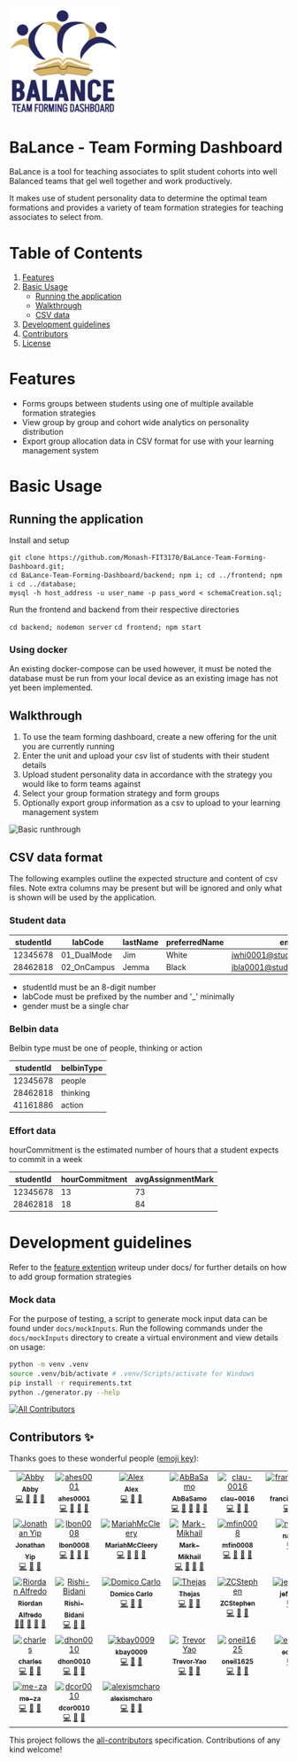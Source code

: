 <img src="/docs/images/balance-logo.png" width="200"/>

# BaLance - Team Forming Dashboard

BaLance is a tool for teaching associates to split student cohorts into well Balanced teams that gel well together
and work productively.

It makes use of student personality data to determine the optimal team formations and provides a variety of team
formation strategies for teaching associates to select from.

# Table of Contents

1. [Features](#features)
2. [Basic Usage](#basic-usage)
   - [Running the application](#running-the-application)
   - [Walkthrough](#walkthrough)
   - [CSV data](#csv-data-format)
3. [Development guidelines](#development-guidelines)
4. [Contributors](#contributors)
5. [License](#license)

# Features

- Forms groups between students using one of multiple available formation strategies
- View group by group and cohort wide analytics on personality distribution
- Export group allocation data in CSV format for use with your learning management system

# Basic Usage

## Running the application

Install and setup

```shell
git clone https://github.com/Monash-FIT3170/BaLance-Team-Forming-Dashboard.git;
cd BaLance-Team-Forming-Dashboard/backend; npm i; cd ../frontend; npm i cd ../database;
mysql -h host_address -u user_name -p pass_word < schemaCreation.sql;
```

Run the frontend and backend from their respective directories

`cd backend; nodemon server`
`cd frontend; npm start`

### Using docker

An existing docker-compose can be used however, it must be noted the database must be
run from your local device as an existing image has not yet been implemented.

## Walkthrough

1. To use the team forming dashboard, create a new offering for the unit you are currently running
2. Enter the unit and upload your csv list of students with their student details
3. Upload student personality data in accordance with the strategy you would like to form teams
   against
4. Select your group formation strategy and form groups
5. Optionally export group information as a csv to upload to your learning management system

![Basic runthrough](docs/videos/basic-runthrough.gif)

## CSV data format

The following examples outline the expected structure and content of csv files. Note extra columns may be present
but will be ignored and only what is shown will be used by the application.

### Student data

| studentId | labCode     | lastName | preferredName | email                       | wam | gender |
| --------- | ----------- | -------- | ------------- | --------------------------- | --- | ------ |
| 12345678  | 01_DualMode | Jim      | White         | jwhi0001@student.monash.edu | 93  | M      |
| 28462818  | 02_OnCampus | Jemma    | Black         | jbla0001@student.monash.edu | 93  | F      |

- studentId must be an 8-digit number
- labCode must be prefixed by the number and '\_' minimally
- gender must be a single char

### Belbin data

Belbin type must be one of people, thinking or action

| studentId | belbinType |
| --------- | ---------- |
| 12345678  | people     |
| 28462818  | thinking   |
| 41161886  | action     |

### Effort data

hourCommitment is the estimated number of hours that a student expects to commit in a week

| studentId | hourCommitment | avgAssignmentMark |
| --------- | -------------- | ----------------- |
| 12345678  | 13             | 73                |
| 28462818  | 18             | 84                |

# Development guidelines

Refer to the [feature extention](/docs/contributorsGuide/DEVELOPMENT.md) writeup under docs/ for further details on how to add group formation strategies

### Mock data

For the purpose of testing, a script to generate mock input data can be found under `docs/mockInputs`.
Run the following commands under the `docs/mockInputs` directory to create a virtual environment and view details on usage:

```bash
python -m venv .venv
source .venv/bib/activate # .venv/Scripts/activate for Windows
pip install -r requirements.txt
python ./generator.py --help
```

<!-- ALL-CONTRIBUTORS-BADGE:START - Do not remove or modify this section -->
[![All Contributors](https://img.shields.io/badge/all_contributors-31-orange.svg?style=flat-square)](#contributors-)
<!-- ALL-CONTRIBUTORS-BADGE:END -->
## Contributors ✨

Thanks goes to these wonderful people ([emoji key](https://allcontributors.org/docs/en/emoji-key)):

<!-- ALL-CONTRIBUTORS-LIST:START - Do not remove or modify this section -->
<!-- prettier-ignore-start -->
<!-- markdownlint-disable -->
<table>
  <tbody>
    <tr>
      <td align="center" valign="top" width="14.28%"><a href="https://github.com/abigail-rose"><img src="https://avatars.githubusercontent.com/u/80239117?v=4?s=0" width="0px;" alt="Abby"/><br /><sub><b>Abby</b></sub></a><br /><a href="https://github.com/Monash-FIT3170/BaLance-Team-Forming-Dashboard/commits?author=abigail-rose" title="Code">💻</a> <a href="#design-abigail-rose" title="Design">🎨</a> <a href="https://github.com/Monash-FIT3170/BaLance-Team-Forming-Dashboard/issues?q=author%3Aabigail-rose" title="Bug reports">🐛</a> <a href="https://github.com/Monash-FIT3170/BaLance-Team-Forming-Dashboard/pulls?q=is%3Apr+reviewed-by%3Aabigail-rose" title="Reviewed Pull Requests">👀</a></td>
      <td align="center" valign="top" width="14.28%"><a href="https://github.com/ahes0001"><img src="https://avatars.githubusercontent.com/u/105088591?v=4?s=0" width="0px;" alt="ahes0001"/><br /><sub><b>ahes0001</b></sub></a><br /><a href="https://github.com/Monash-FIT3170/BaLance-Team-Forming-Dashboard/commits?author=ahes0001" title="Code">💻</a> <a href="#design-ahes0001" title="Design">🎨</a> <a href="https://github.com/Monash-FIT3170/BaLance-Team-Forming-Dashboard/issues?q=author%3Aahes0001" title="Bug reports">🐛</a> <a href="https://github.com/Monash-FIT3170/BaLance-Team-Forming-Dashboard/pulls?q=is%3Apr+reviewed-by%3Aahes0001" title="Reviewed Pull Requests">👀</a></td>
      <td align="center" valign="top" width="14.28%"><a href="https://github.com/akanel15"><img src="https://avatars.githubusercontent.com/u/126401755?v=4?s=0" width="0px;" alt="Alex"/><br /><sub><b>Alex</b></sub></a><br /><a href="https://github.com/Monash-FIT3170/BaLance-Team-Forming-Dashboard/commits?author=akanel15" title="Code">💻</a> <a href="#design-akanel15" title="Design">🎨</a> <a href="https://github.com/Monash-FIT3170/BaLance-Team-Forming-Dashboard/issues?q=author%3Aakanel15" title="Bug reports">🐛</a></td>
      <td align="center" valign="top" width="14.28%"><a href="https://github.com/AbBaSaMo"><img src="https://avatars.githubusercontent.com/u/95030427?v=4?s=0" width="0px;" alt="AbBaSamo"/><br /><sub><b>AbBaSamo</b></sub></a><br /><a href="https://github.com/Monash-FIT3170/BaLance-Team-Forming-Dashboard/commits?author=AbBaSaMo" title="Code">💻</a> <a href="#design-AbBaSaMo" title="Design">🎨</a> <a href="https://github.com/Monash-FIT3170/BaLance-Team-Forming-Dashboard/issues?q=author%3AAbBaSaMo" title="Bug reports">🐛</a> <a href="https://github.com/Monash-FIT3170/BaLance-Team-Forming-Dashboard/pulls?q=is%3Apr+reviewed-by%3AAbBaSaMo" title="Reviewed Pull Requests">👀</a> <a href="https://github.com/Monash-FIT3170/BaLance-Team-Forming-Dashboard/commits?author=AbBaSaMo" title="Documentation">📖</a></td>
      <td align="center" valign="top" width="14.28%"><a href="https://github.com/clau-0016"><img src="https://avatars.githubusercontent.com/u/128362499?v=4?s=0" width="0px;" alt="clau-0016"/><br /><sub><b>clau-0016</b></sub></a><br /><a href="https://github.com/Monash-FIT3170/BaLance-Team-Forming-Dashboard/commits?author=clau-0016" title="Code">💻</a> <a href="#design-clau-0016" title="Design">🎨</a> <a href="https://github.com/Monash-FIT3170/BaLance-Team-Forming-Dashboard/issues?q=author%3Aclau-0016" title="Bug reports">🐛</a></td>
      <td align="center" valign="top" width="14.28%"><a href="https://github.com/francisanthony17"><img src="https://avatars.githubusercontent.com/u/109979329?v=4?s=0" width="0px;" alt="francisanthony17"/><br /><sub><b>francisanthony17</b></sub></a><br /><a href="https://github.com/Monash-FIT3170/BaLance-Team-Forming-Dashboard/commits?author=francisanthony17" title="Code">💻</a> <a href="#design-francisanthony17" title="Design">🎨</a> <a href="https://github.com/Monash-FIT3170/BaLance-Team-Forming-Dashboard/issues?q=author%3Afrancisanthony17" title="Bug reports">🐛</a> <a href="https://github.com/Monash-FIT3170/BaLance-Team-Forming-Dashboard/pulls?q=is%3Apr+reviewed-by%3Afrancisanthony17" title="Reviewed Pull Requests">👀</a></td>
      <td align="center" valign="top" width="14.28%"><a href="https://github.com/jhun0012"><img src="https://avatars.githubusercontent.com/u/128357966?v=4?s=0" width="0px;" alt="jhun0012"/><br /><sub><b>jhun0012</b></sub></a><br /><a href="https://github.com/Monash-FIT3170/BaLance-Team-Forming-Dashboard/commits?author=jhun0012" title="Code">💻</a> <a href="#design-jhun0012" title="Design">🎨</a> <a href="https://github.com/Monash-FIT3170/BaLance-Team-Forming-Dashboard/issues?q=author%3Ajhun0012" title="Bug reports">🐛</a> <a href="https://github.com/Monash-FIT3170/BaLance-Team-Forming-Dashboard/pulls?q=is%3Apr+reviewed-by%3Ajhun0012" title="Reviewed Pull Requests">👀</a> <a href="https://github.com/Monash-FIT3170/BaLance-Team-Forming-Dashboard/commits?author=jhun0012" title="Documentation">📖</a></td>
    </tr>
    <tr>
      <td align="center" valign="top" width="14.28%"><a href="https://github.com/jon65"><img src="https://avatars.githubusercontent.com/u/64187809?v=4?s=0" width="0px;" alt="Jonathan Yip"/><br /><sub><b>Jonathan Yip</b></sub></a><br /><a href="https://github.com/Monash-FIT3170/BaLance-Team-Forming-Dashboard/commits?author=jon65" title="Code">💻</a> <a href="#design-jon65" title="Design">🎨</a> <a href="https://github.com/Monash-FIT3170/BaLance-Team-Forming-Dashboard/issues?q=author%3Ajon65" title="Bug reports">🐛</a></td>
      <td align="center" valign="top" width="14.28%"><a href="https://github.com/lbon0008"><img src="https://avatars.githubusercontent.com/u/61959810?v=4?s=0" width="0px;" alt="lbon0008"/><br /><sub><b>lbon0008</b></sub></a><br /><a href="https://github.com/Monash-FIT3170/BaLance-Team-Forming-Dashboard/commits?author=lbon0008" title="Code">💻</a> <a href="#design-lbon0008" title="Design">🎨</a> <a href="https://github.com/Monash-FIT3170/BaLance-Team-Forming-Dashboard/issues?q=author%3Albon0008" title="Bug reports">🐛</a> <a href="https://github.com/Monash-FIT3170/BaLance-Team-Forming-Dashboard/pulls?q=is%3Apr+reviewed-by%3Albon0008" title="Reviewed Pull Requests">👀</a></td>
      <td align="center" valign="top" width="14.28%"><a href="https://github.com/MariahMcCleery"><img src="https://avatars.githubusercontent.com/u/89681870?v=4?s=0" width="0px;" alt="MariahMcCleery"/><br /><sub><b>MariahMcCleery</b></sub></a><br /><a href="https://github.com/Monash-FIT3170/BaLance-Team-Forming-Dashboard/commits?author=MariahMcCleery" title="Code">💻</a> <a href="#design-MariahMcCleery" title="Design">🎨</a> <a href="https://github.com/Monash-FIT3170/BaLance-Team-Forming-Dashboard/issues?q=author%3AMariahMcCleery" title="Bug reports">🐛</a> <a href="https://github.com/Monash-FIT3170/BaLance-Team-Forming-Dashboard/commits?author=MariahMcCleery" title="Documentation">📖</a></td>
      <td align="center" valign="top" width="14.28%"><a href="https://github.com/Mark-Mikhail"><img src="https://avatars.githubusercontent.com/u/128358310?v=4?s=0" width="0px;" alt="Mark-Mikhail"/><br /><sub><b>Mark-Mikhail</b></sub></a><br /><a href="https://github.com/Monash-FIT3170/BaLance-Team-Forming-Dashboard/commits?author=Mark-Mikhail" title="Code">💻</a> <a href="#design-Mark-Mikhail" title="Design">🎨</a> <a href="https://github.com/Monash-FIT3170/BaLance-Team-Forming-Dashboard/issues?q=author%3AMark-Mikhail" title="Bug reports">🐛</a> <a href="https://github.com/Monash-FIT3170/BaLance-Team-Forming-Dashboard/pulls?q=is%3Apr+reviewed-by%3AMark-Mikhail" title="Reviewed Pull Requests">👀</a></td>
      <td align="center" valign="top" width="14.28%"><a href="https://github.com/mfin0008"><img src="https://avatars.githubusercontent.com/u/88076329?v=4?s=0" width="0px;" alt="mfin0008"/><br /><sub><b>mfin0008</b></sub></a><br /><a href="https://github.com/Monash-FIT3170/BaLance-Team-Forming-Dashboard/commits?author=mfin0008" title="Code">💻</a> <a href="#design-mfin0008" title="Design">🎨</a> <a href="https://github.com/Monash-FIT3170/BaLance-Team-Forming-Dashboard/issues?q=author%3Amfin0008" title="Bug reports">🐛</a> <a href="https://github.com/Monash-FIT3170/BaLance-Team-Forming-Dashboard/pulls?q=is%3Apr+reviewed-by%3Amfin0008" title="Reviewed Pull Requests">👀</a></td>
      <td align="center" valign="top" width="14.28%"><a href="https://github.com/nath0002"><img src="https://avatars.githubusercontent.com/u/111645579?v=4?s=0" width="0px;" alt="nath0002"/><br /><sub><b>nath0002</b></sub></a><br /><a href="https://github.com/Monash-FIT3170/BaLance-Team-Forming-Dashboard/commits?author=nath0002" title="Code">💻</a> <a href="#design-nath0002" title="Design">🎨</a> <a href="https://github.com/Monash-FIT3170/BaLance-Team-Forming-Dashboard/issues?q=author%3Anath0002" title="Bug reports">🐛</a></td>
      <td align="center" valign="top" width="14.28%"><a href="https://github.com/Iandawarrior"><img src="https://avatars.githubusercontent.com/u/17513301?v=4?s=0" width="0px;" alt="Ian Kabil Felix"/><br /><sub><b>Ian Kabil Felix</b></sub></a><br /><a href="#mentoring-Iandawarrior" title="Mentoring">🧑‍🏫</a></td>
    </tr>
    <tr>
      <td align="center" valign="top" width="14.28%"><a href="https://github.com/riordanalfredo"><img src="https://avatars.githubusercontent.com/u/17421174?v=4?s=0" width="0px;" alt="Riordan Alfredo"/><br /><sub><b>Riordan Alfredo</b></sub></a><br /><a href="#mentoring-riordanalfredo" title="Mentoring">🧑‍🏫</a> <a href="#design-riordanalfredo" title="Design">🎨</a> <a href="#data-riordanalfredo" title="Data">🔣</a> <a href="#ideas-riordanalfredo" title="Ideas, Planning, & Feedback">🤔</a></td>
      <td align="center" valign="top" width="14.28%"><a href="https://github.com/Rishi-Bidani"><img src="https://avatars.githubusercontent.com/u/64310471?v=4?s=0" width="0px;" alt="Rishi-Bidani"/><br /><sub><b>Rishi-Bidani</b></sub></a><br /><a href="https://github.com/Monash-FIT3170/BaLance-Team-Forming-Dashboard/commits?author=Rishi-Bidani" title="Code">💻</a> <a href="#design-Rishi-Bidani" title="Design">🎨</a> <a href="https://github.com/Monash-FIT3170/BaLance-Team-Forming-Dashboard/issues?q=author%3ARishi-Bidani" title="Bug reports">🐛</a></td>
      <td align="center" valign="top" width="14.28%"><a href="https://github.com/SetPizzaOnBroil30min"><img src="https://avatars.githubusercontent.com/u/123727073?v=4?s=0" width="0px;" alt="Domico Carlo"/><br /><sub><b>Domico Carlo</b></sub></a><br /><a href="https://github.com/Monash-FIT3170/BaLance-Team-Forming-Dashboard/commits?author=SetPizzaOnBroil30min" title="Code">💻</a> <a href="#design-SetPizzaOnBroil30min" title="Design">🎨</a> <a href="https://github.com/Monash-FIT3170/BaLance-Team-Forming-Dashboard/issues?q=author%3ASetPizzaOnBroil30min" title="Bug reports">🐛</a></td>
      <td align="center" valign="top" width="14.28%"><a href="https://github.com/Alucardigan"><img src="https://avatars.githubusercontent.com/u/100405818?v=4?s=0" width="0px;" alt="Thejas "/><br /><sub><b>Thejas </b></sub></a><br /><a href="https://github.com/Monash-FIT3170/BaLance-Team-Forming-Dashboard/commits?author=Alucardigan" title="Code">💻</a> <a href="#design-Alucardigan" title="Design">🎨</a> <a href="https://github.com/Monash-FIT3170/BaLance-Team-Forming-Dashboard/issues?q=author%3AAlucardigan" title="Bug reports">🐛</a></td>
      <td align="center" valign="top" width="14.28%"><a href="https://github.com/ZCStephen"><img src="https://avatars.githubusercontent.com/u/131650135?v=4?s=0" width="0px;" alt="ZCStephen"/><br /><sub><b>ZCStephen</b></sub></a><br /><a href="https://github.com/Monash-FIT3170/BaLance-Team-Forming-Dashboard/commits?author=ZCStephen" title="Code">💻</a> <a href="#design-ZCStephen" title="Design">🎨</a> <a href="https://github.com/Monash-FIT3170/BaLance-Team-Forming-Dashboard/issues?q=author%3AZCStephen" title="Bug reports">🐛</a></td>
      <td align="center" valign="top" width="14.28%"><a href="https://github.com/jeffreyyan4"><img src="https://avatars.githubusercontent.com/u/163799488?v=4?s=0" width="0px;" alt="jeffreyyan4"/><br /><sub><b>jeffreyyan4</b></sub></a><br /><a href="https://github.com/Monash-FIT3170/BaLance-Team-Forming-Dashboard/commits?author=jeffreyyan4" title="Code">💻</a> <a href="#design-jeffreyyan4" title="Design">🎨</a> <a href="https://github.com/Monash-FIT3170/BaLance-Team-Forming-Dashboard/issues?q=author%3Ajeffreyyan4" title="Bug reports">🐛</a></td>
      <td align="center" valign="top" width="14.28%"><a href="https://github.com/LachlanWilliams"><img src="https://avatars.githubusercontent.com/u/93383173?v=4?s=0" width="0px;" alt="Lachlan Williams"/><br /><sub><b>Lachlan Williams</b></sub></a><br /><a href="https://github.com/Monash-FIT3170/BaLance-Team-Forming-Dashboard/commits?author=LachlanWilliams" title="Code">💻</a> <a href="#design-LachlanWilliams" title="Design">🎨</a> <a href="https://github.com/Monash-FIT3170/BaLance-Team-Forming-Dashboard/issues?q=author%3ALachlanWilliams" title="Bug reports">🐛</a></td>
    </tr>
    <tr>
      <td align="center" valign="top" width="14.28%"><a href="https://github.com/ying-tsai-wang"><img src="https://avatars.githubusercontent.com/u/127176651?v=4?s=0" width="0px;" alt="charles"/><br /><sub><b>charles</b></sub></a><br /><a href="https://github.com/Monash-FIT3170/BaLance-Team-Forming-Dashboard/commits?author=ying-tsai-wang" title="Code">💻</a> <a href="#design-ying-tsai-wang" title="Design">🎨</a> <a href="https://github.com/Monash-FIT3170/BaLance-Team-Forming-Dashboard/issues?q=author%3Aying-tsai-wang" title="Bug reports">🐛</a></td>
      <td align="center" valign="top" width="14.28%"><a href="https://github.com/dhon0010"><img src="https://avatars.githubusercontent.com/u/162076320?v=4?s=0" width="0px;" alt="dhon0010"/><br /><sub><b>dhon0010</b></sub></a><br /><a href="https://github.com/Monash-FIT3170/BaLance-Team-Forming-Dashboard/commits?author=dhon0010" title="Code">💻</a> <a href="#design-dhon0010" title="Design">🎨</a> <a href="https://github.com/Monash-FIT3170/BaLance-Team-Forming-Dashboard/issues?q=author%3Adhon0010" title="Bug reports">🐛</a></td>
      <td align="center" valign="top" width="14.28%"><a href="https://github.com/kbay0009"><img src="https://avatars.githubusercontent.com/u/102573143?v=4?s=0" width="0px;" alt="kbay0009"/><br /><sub><b>kbay0009</b></sub></a><br /><a href="https://github.com/Monash-FIT3170/BaLance-Team-Forming-Dashboard/commits?author=kbay0009" title="Code">💻</a> <a href="#design-kbay0009" title="Design">🎨</a> <a href="https://github.com/Monash-FIT3170/BaLance-Team-Forming-Dashboard/issues?q=author%3Akbay0009" title="Bug reports">🐛</a></td>
      <td align="center" valign="top" width="14.28%"><a href="https://github.com/WofWaf"><img src="https://avatars.githubusercontent.com/u/97369669?v=4?s=0" width="0px;" alt="Trevor Yao"/><br /><sub><b>Trevor Yao</b></sub></a><br /><a href="https://github.com/Monash-FIT3170/BaLance-Team-Forming-Dashboard/commits?author=WofWaf" title="Code">💻</a> <a href="#design-WofWaf" title="Design">🎨</a> <a href="https://github.com/Monash-FIT3170/BaLance-Team-Forming-Dashboard/issues?q=author%3AWofWaf" title="Bug reports">🐛</a></td>
      <td align="center" valign="top" width="14.28%"><a href="https://github.com/oneil1625"><img src="https://avatars.githubusercontent.com/u/163804456?v=4?s=0" width="0px;" alt="oneil1625"/><br /><sub><b>oneil1625</b></sub></a><br /><a href="https://github.com/Monash-FIT3170/BaLance-Team-Forming-Dashboard/commits?author=oneil1625" title="Code">💻</a> <a href="#design-oneil1625" title="Design">🎨</a> <a href="https://github.com/Monash-FIT3170/BaLance-Team-Forming-Dashboard/issues?q=author%3Aoneil1625" title="Bug reports">🐛</a></td>
      <td align="center" valign="top" width="14.28%"><a href="https://github.com/echu0033"><img src="https://avatars.githubusercontent.com/u/163799481?v=4?s=0" width="0px;" alt="echu0033"/><br /><sub><b>echu0033</b></sub></a><br /><a href="https://github.com/Monash-FIT3170/BaLance-Team-Forming-Dashboard/commits?author=echu0033" title="Code">💻</a> <a href="#design-echu0033" title="Design">🎨</a> <a href="https://github.com/Monash-FIT3170/BaLance-Team-Forming-Dashboard/issues?q=author%3Aechu0033" title="Bug reports">🐛</a></td>
      <td align="center" valign="top" width="14.28%"><a href="https://github.com/Aung33270333"><img src="https://avatars.githubusercontent.com/u/127281485?v=4?s=0" width="0px;" alt="Aung33270333"/><br /><sub><b>Aung33270333</b></sub></a><br /><a href="https://github.com/Monash-FIT3170/BaLance-Team-Forming-Dashboard/commits?author=Aung33270333" title="Code">💻</a> <a href="#design-Aung33270333" title="Design">🎨</a> <a href="https://github.com/Monash-FIT3170/BaLance-Team-Forming-Dashboard/issues?q=author%3AAung33270333" title="Bug reports">🐛</a></td>
    </tr>
    <tr>
      <td align="center" valign="top" width="14.28%"><a href="https://github.com/me-za"><img src="https://avatars.githubusercontent.com/u/90816008?v=4?s=0" width="0px;" alt="me-za"/><br /><sub><b>me-za</b></sub></a><br /><a href="https://github.com/Monash-FIT3170/BaLance-Team-Forming-Dashboard/commits?author=me-za" title="Code">💻</a> <a href="#design-me-za" title="Design">🎨</a> <a href="https://github.com/Monash-FIT3170/BaLance-Team-Forming-Dashboard/issues?q=author%3Ame-za" title="Bug reports">🐛</a></td>
      <td align="center" valign="top" width="14.28%"><a href="https://github.com/dcor0010"><img src="https://avatars.githubusercontent.com/u/163801705?v=4" width="0px;" alt="dcor0010"/><br /><sub><b>dcor0010</b></sub></a><br /><a href="https://github.com/Monash-FIT3170/BaLance-Team-Forming-Dashboard/commits?author=dcor0010" title="Code">💻</a> <a href="#design-dcor0010" title="Design">🎨</a> <a href="https://github.com/Monash-FIT3170/BaLance-Team-Forming-Dashboard/issues?q=author%3Adcor0010" title="Bug reports">🐛</a></td>
      <td align="center" valign="top" width="14.28%"><a href="https://github.com/alexismcharo"><img src="https://avatars.githubusercontent.com/u/163802955?v=4?s=0" width="0px;" alt="alexismcharo"/><br /><sub><b>alexismcharo</b></sub></a><br /><a href="https://github.com/Monash-FIT3170/BaLance-Team-Forming-Dashboard/commits?author=alexismcharo" title="Code">💻</a> <a href="#design-alexismcharo" title="Design">🎨</a> <a href="https://github.com/Monash-FIT3170/BaLance-Team-Forming-Dashboard/issues?q=author%3Aalexismcharo" title="Bug reports">🐛</a></td>
    </tr>
  </tbody>
</table>

<!-- markdownlint-restore -->
<!-- prettier-ignore-end -->

<!-- ALL-CONTRIBUTORS-LIST:END -->

This project follows the [all-contributors](https://github.com/all-contributors/all-contributors) specification. Contributions of any kind welcome!